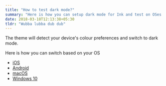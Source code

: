 ```yaml
---
title: "How to test dark mode?"
summary: "Here is how you can setup dark mode for Ink and test on OSes like iOS, Android, macOS and Windows 10."
date: 2018-03-18T12:13:38+05:30
tldr: "Wubba lubba dub dub"
---
```


The theme will detect your device's colour preferences and switch to dark mode.

Here is how you can switch based on your OS

* [iOS](https://www.howtogeek.com/440078/how-to-enable-dark-mode-on-your-iphone-and-ipad/)
* [Android](https://9to5google.com/2018/12/17/android-dark-mode-theme-pie/)
* [macOS](https://support.apple.com/en-in/HT208976)
* [Windows 10](https://www.cnet.com/how-to/turn-on-the-dark-mode-in-windows-10/)
